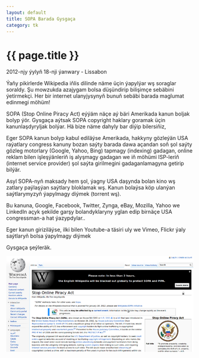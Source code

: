 ```yaml
---
layout: default
title: SOPA Barada Gysgaça
category: tk
---
```


{{ page.title }}
================

<p class="meta">2012-njy ýylyň 18-nji ýanwary - Lissabon</p>

Ýaňy pikirlerde Wikipedia iňlis dilinde näme üçin ýapylýar wş soraglar 
soraldy. Şu mowzukda azajygam bolsa düşündirip bilişimçe sebäbini ýetirmekçi.
Her bir internet ulanyjysynyň bunuň sebäbi barada maglumat edinmegi möhüm!

SOPA (Stop Online Piracy Act) eýýäm näçe aý bäri Amerikada kanun boljak 
bolyp ýör. Gysgaça aýtsak SOPA copyright haklary goramak üçin kanunlaşdyryljak 
bolýar. Hä bize näme dahyly bar diýip bilersiňiz,

Eger SOPA kanun bolyp kabul ediläýse Amerikada, hakkyny gözleýän USA raýatlary 
congress kanuny bozan saýty barada dawa açandan soň şol saýty gözleg motorlary 
(Google, Yahoo, Bing) tapmagy (indexing) gadagan, online reklam bilen işleşýänleriň 
iş alyşmagy gadagan we iň möhümi ISP-leriň (internet service provider) şol saýta 
girilmegini gadaganlamagyna getirip bilýär. 

Asyl SOPA-nyň maksady hem şol, ýagny USA daşynda bolan kino wş zatlary paýlaşýan 
saýtlary bloklamak wş. Kanun bolaýsa köp ulanýan saýtlarymyzyň ýapylmagy diýmek 
(torrent wş).  

Bu kanuna, Google, Facebook, Twitter, Zynga, eBay, Mozilla, Yahoo we LinkedIn 
açyk şekilde garşy bolandyklaryny yglan edip birnäçe USA congressman-a hat 
ýazypdylar..

Eger kanun giriziläýse, ilki bilen Youtube-a täsiri uly we Vimeo, Flickr ýaly 
saýtlaryň bolsa ýapylmagy diýmek

Gysgaça şeýleräk.

![wiki-blackout](/files/wiki-blackout.png)
